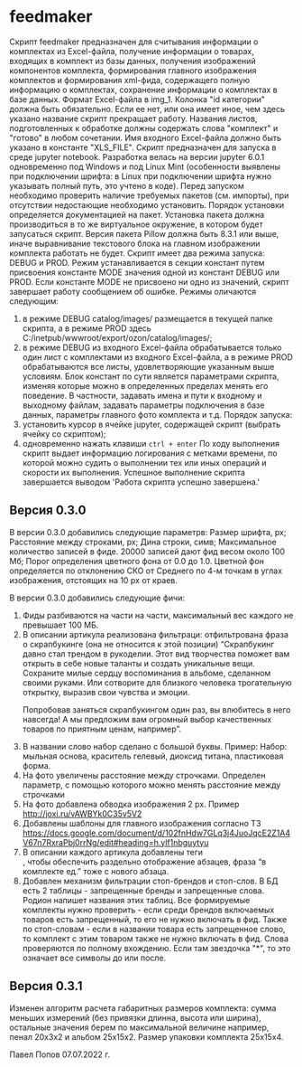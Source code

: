 # feedmaker

Скрипт feedmaker предназначен для считывания информации о комплектах из Excel-файла, получение информации о товарах, входящих в комплект из базы данных, получения изображений компонентов комплекта, формирования главного изображения комплектов и формирования xml-фида, содержащего полную информацию о комплектах, сохранение информации о комплектах в базе данных.
Формат Excel-файла в img_1. Колонка "id категории" должна быть обязательно. Если ее нет, или она имеет иное, чем здесь указано название скрипт прекращает работу. Названия листов, подготовленных к обработке должны содержать слова "комплект" и "готово" в любом сочетании. Имя входного Excel-файла должно быть указано в константе "XLS_FILE".
Скрипт предназначен для запуска в среде jupyter notebook. Разработка велась на версии jupyter 6.0.1 одновременно под Windows и под Linux Mint (особенности выявлены при подключении шрифта: в Linux при подключении шрифта нужно указывать полный путь, это учтено в коде). Перед запуском необходимо проверить наличие требуемых пакетов (см. импорты), при отсутствии недостающие необходимо установить. Порядок установки определяется документацией на пакет. Установка пакета должна производиться в то же виртуальное окружение, в котором будет запусаться скрипт. Версия пакета Pillow должна быть 8.3.1 или выше, иначе выравнивание текстового блока на главном изображении комплекта работать не будет.
Скрипт имеет два режима запуска: DEBUG и PROD. Режим устанавливается в секции констант путем присвоения константе MODE значения одной из констант DEBUG или PROD. Если константе MODE не присвоено ни одно из значений, скрипт завершает работу сообщением об ошибке. Режимы оличаются следующим:
1) в режиме DEBUG catalog/images/ размещается в текущей папке скрипта, а в режиме PROD здесь C:/inetpub/wwwroot/export/ozon/catalog/images/;
2) в режиме DEBUG из входного Excel-файла обрабатывается только один лист с комплектами из входного Excel-файла, а в режиме PROD обрабатываются все листы, удовлетворяющие указанным выше условиям.
Блок констант по сути является параметрами скрипта, изменяя которые можно в определенных пределах менять его поведение. В частности, задавать имена и пути к входному и выходному файлам, задавать параметры подключения в базе данных, параметры главного фото комплекта и т.д.
Порядок запуска:
1) установить курсор в ячейке jupyter, содержащей скрипт (выбрать ячейку со скриптом);
2) одновременно нажать клавиши `ctrl + enter`
По ходу выполнения скрипт выдает информацию логирования с метками времени, по которой можно судить о выполнении тех или иных операций и скорости их выполнения. Успешное выполнение скрипта завершается выводом 'Работа скрипта успешно завершена.'

## Версия 0.3.0

В версии 0.3.0 добавились следующие параметрв:
Размер шрифта, px;
Расстояние между строками, px;
Дина строки, симв;
Максимальное количество записей в фиде. 20000 записей дают фид весом около 100 Мб;
Порог определения цветного фона от 0.0 до 1.0. Цветной фон определяется по отклонению СКО от Среднего по 4-м точкам в углах изображения, отстоящих на 10 px от краев.

В версии 0.3.0 добавились следующие фичи:
1. Фиды разбиваются на части на части, максимальный вес каждого не превышает 100 МБ.
2. В описании артикула реализована фильтраци: отфильтрована фраза о скрапбукинге (она не относится к этой позиции) “Скрапбукинг давно стал трендом в рукоделии. Этот вид творчества поможет вам открыть в себе новые таланты и создать уникальные вещи. Сохраните милые сердцу воспоминания в альбоме, сделанном своими руками. Или сотворите для близкого человека трогательную открытку, выразив свои чувства и эмоции. </p> <p>Попробовав заняться скрапбукингом один раз, вы влюбитесь в него навсегда! А мы предложим вам огромный выбор качественных товаров по приятным ценам, например”.
3. В названии слово набор сделано с большой буквы. Пример: Набор: мыльная основа, краситель гелевый, диоксид титана, пластиковая форма.
4. На фото увеличены расстояние между строчками. Определен параметр, с помощью которого можно менять расстояние между строчками
5. На фото добавлена обводка изображения  2 px. Пример http://joxi.ru/vAWBYk0C35v5V2
6. Добавлены шаблоны для главного изображения согласно ТЗ https://docs.google.com/document/d/102fnHdw7GLq3j4JuoJqcE2Z1A4V67n7RxraPbj0rrNg/edit#heading=h.ylf1nbguytyu
7. В описании каждого артикула добавлены теги <br>, чтобы обеспечить раздельно отображение абзацев, фраза “в комплекте ед.” тоже с нового абзаца.
8. Добавлен механизм фильтрации стоп-брендов и стоп-слов. В БД есть 2 таблицы - запрещенные бренды и запрещенные слова. Родион напишет названия этих таблиц. Все формируемые комплекты нужно проверить - если среди брендов включаемых товаров есть запрещенный, то его не нужно включать в фид. Также по стоп-словам - если в названии товара есть запрещенное слово, то комплект с этим товаром также не нужно включать в фид. Слова проверяются по полному вхождению. Если там звездочка "*", то это означает все символы до или после.


## Версия 0.3.1

Изменен алгоритм расчета габаритных размеров комплекта: сумма меньших измерений (без привязки длинна, высота или ширина), остальные значения берем по максимальной величине например, пенал 20х3х2 и альбом 25х15х2. Размер упаковки комплекта 25х15х4.

Павел Попов
07.07.2022 г.